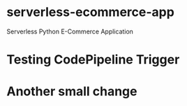 # serverless-ecommerce-app
Serverless Python E-Commerce Application
# Testing CodePipeline Trigger
# Another small change
